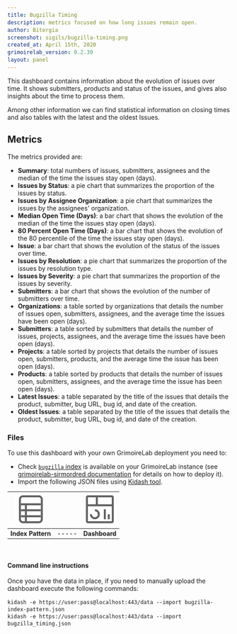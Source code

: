 ```yaml
---
title: Bugzilla Timing
description: metrics focused on how long issues remain open.
author: Bitergia
screenshot: sigils/bugzilla-timing.png
created_at: April 15th, 2020
grimoirelab_version: 0.2.39
layout: panel
---
```


This dashboard contains information about the evolution of issues over time. It
shows submitters, products and status of the issues, and gives also insights about
the time to process them.

Among other information we can find statistical information on closing times and
also tables with the latest and the oldest Issues.

## Metrics

The metrics provided are:

* **Summary**: total numbers of issues, submitters, assignees and the median of the time the issues stay open (days).
* **Issues by Status**: a pie chart that summarizes the proportion of the issues by status.
* **Issues by Assignee Organization**: a pie chart that summarizes the issues by the assignees' organization.
* **Median Open Time (Days)**: a bar chart that shows the evolution of the median of the time the issues stay open (days).
* **80 Percent Open Time (Days)**: a bar chart that shows the evolution of the 80 percentile of the time the issues stay open (days).
* **Issue**: a bar chart that shows the evolution of the status of the issues over time.
* **Issues by Resolution**: a pie chart that summarizes the proportion of the issues by resolution type.
* **Issues by Severity**: a pie chart that summarizes the proportion of the issues by severity.
* **Submitters**: a bar chart that shows the evolution of the number of submitters over time.
* **Organizations**: a table sorted by organizations that details the number of issues open, submitters, assignees,
and the average time the issues have been open (days).
* **Submitters**: a table sorted by submitters that details the number of issues, projects, assignees,
and the average time the issues have been open (days).
* **Projects**: a table sorted by projects that details the number of issues open, submitters, products,
and the average time the issue has been open (days).
* **Products**: a table sorted by products that details the number of issues open, submitters, assignees,
and the average time the issue has been open (days).
* **Latest Issues**: a table separated by the title of the issues that details the product, submitter,
bug URL, bug id, and date of the creation.
* **Oldest Issues**: a table separated by the title of the issues that details the product, submitter,
bug URL, bug id, and date of the creation.

### Files
To use this dashboard with your own GrimoireLab deployment you need to:
* Check [`bugzilla` index][bugzilla-schema] is available on your GrimoireLab instance
(see [grimoirelab-sirmordred documentation][sirmordred-bugzilla] for details on how to deploy it).
* Import the following JSON files using [Kidash tool](https://github.com/chaoss/grimoirelab-kidash/).

| [![Index Pattern][ip-icon]][index-pattern] | | [![Dashboard][dash-icon]][dashboard] |
| :---------: | ---------- | :-------------: |
| **Index Pattern** | ----- | **Dashboard** |

<br />

#### Command line instructions
Once you have the data in place, if you need to manually upload the dashboard execute the 
following commands:
```
kidash -e https://user:pass@localhost:443/data --import bugzilla-index-pattern.json
kidash -e https://user:pass@localhost:443/data --import bugzilla_timing.json
```

[bugzilla-schema]: https://github.com/chaoss/grimoirelab-elk/blob/master/schema/bugzilla.csv
[sirmordred-bugzilla]: https://github.com/chaoss/grimoirelab-sirmordred#bugzilla-
[dash-icon]: ../assets/images/icons/dashboard.png
[ip-icon]: ../assets/images/icons/file-ruled.png
[dashboard]: https://raw.githubusercontent.com/chaoss/grimoirelab-sigils/master/json/bugzilla_timing.json
[index-pattern]: https://raw.githubusercontent.com/chaoss/grimoirelab-sigils/master/json/bugzilla-index-pattern.json
